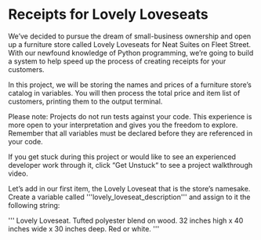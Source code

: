 # Receipts for Lovely Loveseats
We’ve decided to pursue the dream of small-business ownership and open up a furniture store called Lovely Loveseats for Neat Suites on Fleet Street. With our newfound knowledge of Python programming, we’re going to build a system to help speed up the process of creating receipts for your customers.

In this project, we will be storing the names and prices of a furniture store’s catalog in variables. You will then process the total price and item list of customers, printing them to the output terminal.

Please note: Projects do not run tests against your code. This experience is more open to your interpretation and gives you the freedom to explore. Remember that all variables must be declared before they are referenced in your code.

If you get stuck during this project or would like to see an experienced developer work through it, click “Get Unstuck“ to see a project walkthrough video.

Let’s add in our first item, the Lovely Loveseat that is the store’s namesake. Create a variable called '''lovely_loveseat_description''' and assign to it the following string:

'''
Lovely Loveseat. Tufted polyester blend on wood. 32 inches high x 40 inches wide x 30 inches deep. Red or white.
'''
